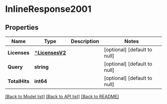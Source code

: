 # InlineResponse2001

## Properties
Name | Type | Description | Notes
------------ | ------------- | ------------- | -------------
**Licenses** | [***LicensesV2**](LicensesV2.md) |  | [optional] [default to null]
**Query** | **string** |  | [optional] [default to null]
**TotalHits** | **int64** |  | [optional] [default to null]

[[Back to Model list]](../README.md#documentation-for-models) [[Back to API list]](../README.md#documentation-for-api-endpoints) [[Back to README]](../README.md)


